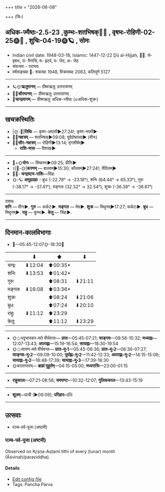 +++
title = "2026-06-08"

+++
(चि॰)
## अधिक-ज्यैष्ठः-2.5-23  ,कुम्भः-शतभिषक्🌛🌌  ,  वृषभः-रोहिणी-02-25🌞🌌  ,  शुचिः-04-19🌞🪐  , सोमः
- Indian civil date: 1948-03-18, Islamic: 1447-12-22 Ḏū al-Ḥijjah, 🌌🌞: सं- वृषभः, तं- वैगासि, म- इटवं, प- जेठ, अ- जेठ
- संवत्सरः - पराभवः
- वर्षसङ्ख्या 🌛- शकाब्दः 1948, विक्रमाब्दः 2083, कलियुगे 5127
___________________
- 🪐🌞**ऋतुमानम्** — ग्रीष्मऋतुः उत्तरायणम्
- 🌌🌞**सौरमानम्** — ग्रीष्मऋतुः उत्तरायणम्
- 🌛**चान्द्रमानम्** — ग्रीष्मऋतुः अधिक-ज्यैष्ठः (≈अधिक-शुक्रः)
___________________


## खचक्रस्थितिः
- |🌞-🌛|**तिथिः** — कृष्ण-अष्टमी►27:24!; कृष्ण-नवमी►  
- 🌌🌛**नक्षत्रम्** — शतभिषक्►09:08; पूर्वप्रोष्ठपदा► (मीनः)  
- 🌌🌞**सौर-नक्षत्रम्** — रोहिणी►13:14; मृगशीर्षम्►  
  - **राशि-मासः** — वैशाखः► 
___________________
- 🌛+🌞**योगः** — विष्कम्भः►09:25; प्रीतिः►  
- २|🌛-🌞|**करणम्** — बालवम्►15:30; कौलवम्►27:24!; तैतिलम्►  
- 🌌🌛- **चन्द्राष्टम-राशिः**—सिंहः  
- 🌞-🪐 **अमूढग्रहाः** - बुधः (-22.78° → -23.18°), शनिः (64.44° → 65.33°), गुरुः (-38.17° → -37.41°), मङ्गलः (32.32° → 32.54°), शुक्रः (-36.39° → -36.61°)
___________________
राशयः  
**शनि** — मीनः►. **गुरु** — कर्कटः►. **मङ्गल** — मेषः►. **शुक्र** — मिथुनम्►17:27; कर्कटः►. **बुध** — मिथुनम्►. **राहु** — कुम्भः►. **केतु** — सिंहः►. 
___________________


## दिनमान-कालविभागाः
- 🌅—05:45-12:07🌞-18:30🌇  

|      |⬇     |⬆     |⬇     |
|------|-----|-----|------|
|चन्द्रः|⬇12:04 |⬆00:35*|     |
|शनिः   |⬇13:53 |⬆01:42*|     |
|गुरुः  |     |⬆08:31 |⬇21:11 |
|मङ्गलः |⬇16:08 |⬆03:36*|     |
|शुक्रः |     |⬆08:24 |⬇21:06 |
|बुधः   |     |⬆07:24 |⬇20:10 |
|राहुः  |⬇11:12 |⬆23:29 |     |
|केतुः  |     |⬆11:12 |⬇23:29 |
___________________
- 🌞⚝भट्टभास्कर-मते वीर्यवन्तः— **प्रातः**—05:45-07:21; **साङ्गवः**—08:56-10:32; **मध्याह्नः**—12:07-13:43; **अपराह्णः**—15:19-16:54; **सायाह्नः**—18:30-19:54  
- 🌞⚝सायण-मते वीर्यवन्तः— **प्रातः-मु॰1**—05:45-06:36; **प्रातः-मु॰2**—06:36-07:27; **साङ्गवः-मु॰2**—09:09-10:00; **पूर्वाह्णः-मु॰2**—11:42-12:33; **अपराह्णः-मु॰2**—14:15-15:06; **सायाह्नः-मु॰2**—16:48-17:39; **सायाह्नः-मु॰3**—17:39-18:30  
- 🌞कालान्तरम्— **ब्राह्मं मुहूर्तम्**—04:15-05:00; **मध्यरात्रिः**—23:00-01:15  
___________________
- **राहुकालः**—07:21-08:56; **यमघण्टः**—10:32-12:07; **गुलिककालः**—13:43-15:19  
___________________
- **शूलम्**—प्राची (►09:09); **परिहारः**–दधि  
___________________

## उत्सवाः
- पञ्च-पर्व-पूजा (अष्टमी)
### पञ्च-पर्व-पूजा (अष्टमी)

Observed on Kr̥ṣṇa-Aṣṭamī tithi of every (lunar) month (Āśvinaḥ/paraviddha). 



#### Details
- [Edit config file](https://github.com/jyotisham/adyatithi/blob/master/devatA/devIparva/lunar_month/tithi/00/23/pancha-parva-3.toml)
- Tags: Pancha Parva


